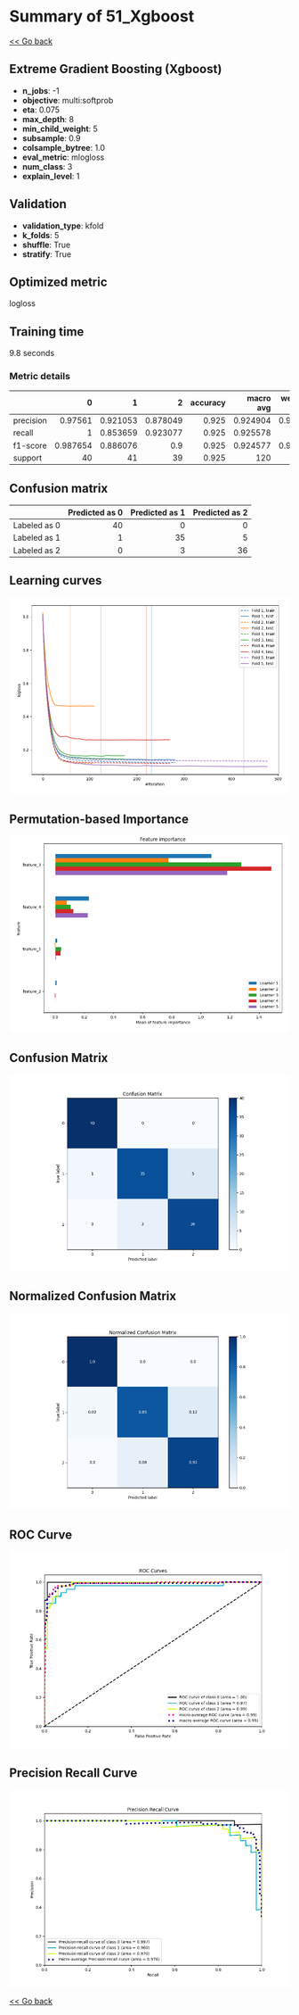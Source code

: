 # Summary of 51_Xgboost

[<< Go back](../README.md)


## Extreme Gradient Boosting (Xgboost)
- **n_jobs**: -1
- **objective**: multi:softprob
- **eta**: 0.075
- **max_depth**: 8
- **min_child_weight**: 5
- **subsample**: 0.9
- **colsample_bytree**: 1.0
- **eval_metric**: mlogloss
- **num_class**: 3
- **explain_level**: 1

## Validation
 - **validation_type**: kfold
 - **k_folds**: 5
 - **shuffle**: True
 - **stratify**: True

## Optimized metric
logloss

## Training time

9.8 seconds

### Metric details
|           |         0 |         1 |         2 |   accuracy |   macro avg |   weighted avg |   logloss |
|:----------|----------:|----------:|----------:|-----------:|------------:|---------------:|----------:|
| precision |  0.97561  |  0.921053 |  0.878049 |      0.925 |    0.924904 |       0.925262 |  0.223349 |
| recall    |  1        |  0.853659 |  0.923077 |      0.925 |    0.925578 |       0.925    |  0.223349 |
| f1-score  |  0.987654 |  0.886076 |  0.9      |      0.925 |    0.924577 |       0.924461 |  0.223349 |
| support   | 40        | 41        | 39        |      0.925 |  120        |     120        |  0.223349 |


## Confusion matrix
|              |   Predicted as 0 |   Predicted as 1 |   Predicted as 2 |
|:-------------|-----------------:|-----------------:|-----------------:|
| Labeled as 0 |               40 |                0 |                0 |
| Labeled as 1 |                1 |               35 |                5 |
| Labeled as 2 |                0 |                3 |               36 |

## Learning curves
![Learning curves](learning_curves.png)

## Permutation-based Importance
![Permutation-based Importance](permutation_importance.png)
## Confusion Matrix

![Confusion Matrix](confusion_matrix.png)


## Normalized Confusion Matrix

![Normalized Confusion Matrix](confusion_matrix_normalized.png)


## ROC Curve

![ROC Curve](roc_curve.png)


## Precision Recall Curve

![Precision Recall Curve](precision_recall_curve.png)



[<< Go back](../README.md)
